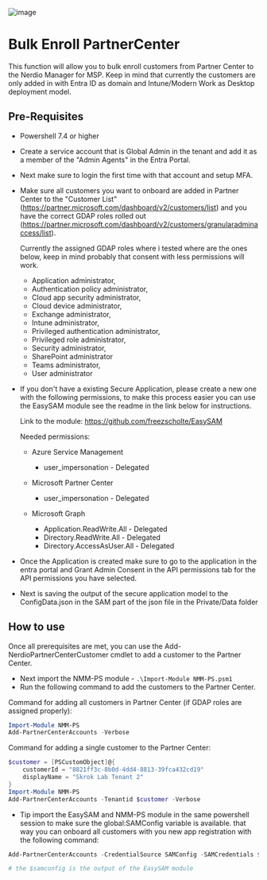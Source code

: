 ![image](https://github.com/Get-Nerdio/NMM-SE/assets/52416805/5c8dd05e-84a7-49f9-8218-64412fdaffaf)

# Bulk Enroll PartnerCenter

This function will allow you to bulk enroll customers from Partner Center to the Nerdio Manager for MSP. Keep in mind that currently the customers are only added in with Entra ID as domain and Intune/Modern Work as Desktop deployment model.

## Pre-Requisites

- Powershell 7.4 or higher
- Create a service account that is Global Admin in the tenant and add it as a member of the "Admin Agents" in the Entra Portal.
- Next make sure to login the first time with that account and setup MFA.
- Make sure all customers you want to onboard are  added in Partner Center to the "Customer List" (https://partner.microsoft.com/dashboard/v2/customers/list) and you have the correct GDAP roles rolled out (https://partner.microsoft.com/dashboard/v2/customers/granularadminaccess/list).

    Currently the assigned GDAP roles where i tested where are the ones below, keep in mind probably that consent with less permissions will work.
    - Application administrator, 
    - Authentication policy administrator, 
    - Cloud app security administrator, 
    - Cloud device administrator, 
    - Exchange administrator, 
    - Intune administrator, 
    - Privileged authentication administrator, 
    - Privileged role administrator, 
    - Security administrator, 
    - SharePoint administrator
    - Teams administrator, 
    - User administrator

- If you don't have a existing Secure Application, please create a new one with the following permissions, to make this process easier you can use the EasySAM module see the readme in the link below for instructions.

    Link to the module: https://github.com/freezscholte/EasySAM

    Needed permissions:

  - Azure Service Management
    - user_impersonation - Delegated

  - Microsoft Partner Center
    - user_impersonation - Delegated

  - Microsoft Graph
    - Application.ReadWrite.All - Delegated
    - Directory.ReadWrite.All - Delegated
    - Directory.AccessAsUser.All - Delegated

- Once the Application is created make sure to go to the application in the entra portal and Grant Admin Consent in the API permissions tab for the API permissions you have selected.
- Next is saving the output of the secure application model to the ConfigData.json in the SAM part of the json file in the Private/Data folder


## How to use

Once all prerequisites are met, you can use the Add-NerdioPartnerCenterCustomer cmdlet to add a customer to the Partner Center.

- Next import the NMM-PS module - `.\Import-Module NMM-PS.psm1`
- Run the following command to add the customers to the Partner Center.

Command for adding all customers in Partner Center (if GDAP roles are assigned properly):
```powershell
Import-Module NMM-PS
Add-PartnerCenterAccounts -Verbose
```
Command for adding a single customer to the Partner Center:

```powershell
$customer = [PSCustomObject]@{
    customerId = "8821ff3c-8b0d-4dd4-8813-39fca432cd19"
    displayName = "Skrok Lab Tenant 2"
}
Import-Module NMM-PS
Add-PartnerCenterAccounts -Tenantid $customer -Verbose
```
- Tip import the EasySAM and NMM-PS module in the same powershell session to make sure the global:SAMConfig variable is available. that way you can onboard all customers with you new app registration with the following command:

```powershell
Add-PartnerCenterAccounts -CredentialSource SAMConfig -SAMCredentials $samconfig -verbose

# the $samconfig is the output of the EasySAM module
```

 
